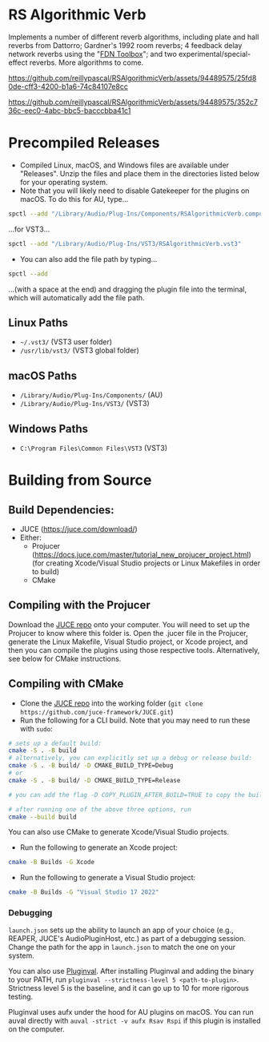 # RS Algorithmic Verb

Implements a number of different reverb algorithms, including plate and hall reverbs from Dattorro; Gardner's 1992 room reverbs; 4 feedback delay network reverbs using the "[FDN Toolbox](https://www.researchgate.net/publication/344467473_FDNTB_The_Feedback_Delay_Network_Toolbox)"; and two experimental/special-effect reverbs. More algorithms to come.

<!-- ![Plugin interface for a reverb plugin, with two rows of knobs; 1 larger knob for decay time; and a dropdown to select reverb algorithm in the bottom right. There is a desaturated magenta rounded rectangle around the knob area.](https://github.com/reillypascal/RSAlgorithmicVerb/assets/94489575/fd7959eb-73e9-4335-b7dd-5f516fd45e06) -->

https://github.com/reillypascal/RSAlgorithmicVerb/assets/94489575/25fd80de-cff3-4200-b1a6-74c84107e8cc

https://github.com/reillypascal/RSAlgorithmicVerb/assets/94489575/352c736c-eec0-4abc-bbc5-bacccbba41c1

<!-- https://github.com/reillypascal/RSAlgorithmicVerb/assets/94489575/a4c77f4b-dfc9-4437-9d90-56dca72af94c -->

# Precompiled Releases

- Compiled Linux, macOS, and Windows files are available under "Releases". Unzip the files and place them in the directories listed below for your operating system.
- Note that you will likely need to disable Gatekeeper for the plugins on macOS. To do this for AU, type...

```sh
spctl --add "/Library/Audio/Plug-Ins/Components/RSAlgorithmicVerb.component"
```

...for VST3...

```sh
spctl --add "/Library/Audio/Plug-Ins/VST3/RSAlgorithmicVerb.vst3"
```

<!--...or for AAX...
```sh
spctl --add "/Library/Application Support/Avid/Audio/Plug-Ins/RSAlgorithmicVerb.aaxplugin"
``` -->

- You can also add the file path by typing...

```sh
spctl --add
```

...(with a space at the end) and dragging the plugin file into the terminal, which will automatically add the file path.

## Linux Paths

- `~/.vst3/` (VST3 user folder)
- `/usr/lib/vst3/` (VST3 global folder)
<!--- `/usr/local/lib/vst3/` (VST3 global folder—lower priority)-->

## macOS Paths

- `/Library/Audio/Plug-Ins/Components/` (AU)
- `/Library/Audio/Plug-Ins/VST3/` (VST3)
<!--	- `/Library/Application Support/Avid/Audio/Plug-Ins` (AAX) -->

## Windows Paths

- `C:\Program Files\Common Files\VST3` (VST3)
<!-- - C:\Program Files\Common Files\Avid\Audio\Plug-Ins (AAX) -->

# Building from Source

## Build Dependencies:

- JUCE (https://juce.com/download/)
- Either:
  - Projucer (https://docs.juce.com/master/tutorial_new_projucer_project.html) (for creating Xcode/Visual Studio projects or Linux Makefiles in order to build)
  - CMake

## Compiling with the Projucer

Download the [JUCE repo](https://github.com/juce-framework/JUCE) onto your computer. You will need to set up the Projucer to know where this folder is. Open the .jucer file in the Projucer, generate the Linux Makefile, Visual Studio project, or Xcode project, and then you can compile the plugins using those respective tools. Alternatively, see below for CMake instructions.

## Compiling with CMake

- Clone the [JUCE repo](https://github.com/juce-framework/JUCE) into the working folder (`git clone https://github.com/juce-framework/JUCE.git`)
- Run the following for a CLI build. Note that you may need to run these with `sudo`:

```sh
# sets up a default build:
cmake -S . -B build
# alternatively, you can explicitly set up a debug or release build:
cmake -S . -B build/ -D CMAKE_BUILD_TYPE=Debug
# or
cmake -S . -B build/ -D CMAKE_BUILD_TYPE=Release

# you can add the flag -D COPY_PLUGIN_AFTER_BUILD=TRUE to copy the built files to the default location on macOS

# after running one of the above three options, run
cmake --build build
```

You can also use CMake to generate Xcode/Visual Studio projects.

- Run the following to generate an Xcode project:

```sh
cmake -B Builds -G Xcode
```

- Run the following to generate a Visual Studio project:

```sh
cmake -B Builds -G "Visual Studio 17 2022"
```

### Debugging

`launch.json` sets up the ability to launch an app of your choice (e.g., REAPER, JUCE's AudioPluginHost, etc.) as part of a debugging session. Change the path for the app in `launch.json` to match the one on your system.

<!-- You can configure which app in your editor; e.g., for Zed, see [the debugger documentation](https://zed.dev/docs/debugger#configuration). -->

You can also use [Pluginval](https://github.com/Tracktion/pluginval). After installing Pluginval and adding the binary to your PATH, run `pluginval --strictness-level 5 <path-to-plugin>`. Strictness level 5 is the baseline, and it can go up to 10 for more rigorous testing.

Pluginval uses aufx under the hood for AU plugins on macOS. You can run auval directly with `auval -strict -v aufx Rsav Rspi` if this plugin is installed on the computer.
